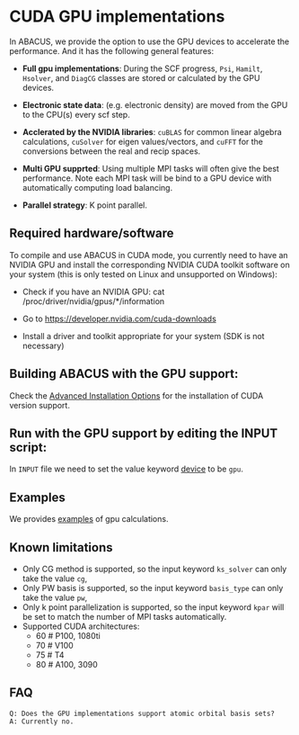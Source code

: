 # CUDA GPU implementations

In ABACUS, we provide the option to use the GPU devices to accelerate the performance.
And it has the following general features:

- **Full gpu implementations**: During the SCF progress, `Psi`, `Hamilt`, `Hsolver`, and `DiagCG` classes are stored or calculated by the GPU devices.

- **Electronic state data**: (e.g. electronic density) are moved from the GPU to the CPU(s) every scf step.

- **Acclerated by the NVIDIA libraries**: `cuBLAS` for common linear algebra calculations, `cuSolver` for eigen values/vectors, and `cuFFT` for the conversions between the real and recip spaces.

- **Multi GPU supprted**: Using multiple MPI tasks will often give the best performance. Note each MPI task will be bind to a GPU device with automatically computing load balancing.

- **Parallel strategy**: K point parallel. 

## Required hardware/software

To compile and use ABACUS in CUDA mode, you currently need to have an NVIDIA GPU and install the corresponding NVIDIA CUDA toolkit software on your system (this is only tested on Linux and unsupported on Windows):

- Check if you have an NVIDIA GPU: cat /proc/driver/nvidia/gpus/*/information

- Go to https://developer.nvidia.com/cuda-downloads

- Install a driver and toolkit appropriate for your system (SDK is not necessary)


## Building ABACUS with the GPU support:

Check the [Advanced Installation Options](https://abacus-rtd.readthedocs.io/en/latest/advanced/install.html#build-with-cuda-support) for the installation of CUDA version support.

## Run with the GPU support by editing the INPUT script:

In `INPUT` file we need to set the value keyword [device](../input_files/input-main.md#device) to be `gpu`.

## Examples
We provides [examples](https://github.com/deepmodeling/abacus-develop/tree/develop/examples/gpu) of gpu calculations.

## Known limitations

- Only CG method is supported, so the input keyword `ks_solver` can only take the value `cg`,
- Only PW basis is supported, so the input keyword `basis_type` can only take the value `pw`,
- Only k point parallelization is supported, so the input keyword `kpar` will be set to match the number of MPI tasks automatically.
- Supported CUDA architectures:
  - 60 # P100, 1080ti
  - 70 # V100
  - 75 # T4
  - 80 # A100, 3090

## FAQ
```
Q: Does the GPU implementations support atomic orbital basis sets?
A: Currently no.
```
